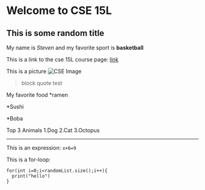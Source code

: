# Welcome to CSE 15L

## This is some random title

My name is *Steven* and my favorite sport is **basketball**

This is a link to the cse 15L course page: [link](https://sites.google.com/eng.ucsd.edu/cse-15l-spring-2022/home?authuser=0)

This is a picture ![CSE Image](https://studyabroad.ucsd.edu/_images/majors-maps/major-modules/cse-building.jpg)

> block quote test

My favorite food
*ramen

*Sushi

*Boba
 
Top 3 Animals
1.Dog
2.Cat
3.Octopus

---

This is an expression: `x+6=9`

This is a for-loop:
```
for(int i=0;i<randomList.size();i++){
  print("hello")
}
```
